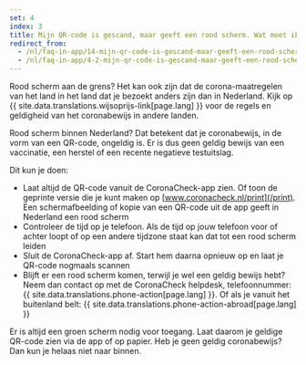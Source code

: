 ```yaml
---
set: 4
index: 3
title: Mijn QR-code is gescand, maar geeft een rood scherm. Wat moet ik doen?
redirect_from: 
  - /nl/faq-in-app/14-mijn-qr-code-is-gescand-maar-geeft-een-rood-scherm-wat-moet-ik-doen
  - /nl/faq-in-app/4-2-mijn-qr-code-is-gescand-maar-geeft-een-rood-scherm-wat-moet-ik-doen
---
```

Rood scherm aan de grens? Het kan ook zijn dat de corona-maatregelen van het land in het land dat je bezoekt anders zijn dan in Nederland. Kijk op {{ site.data.translations.wijsoprijs-link[page.lang] }} voor de regels en geldigheid van het coronabewijs in andere landen.

Rood scherm binnen Nederland? Dat betekent dat je coronabewijs, in de vorm van een QR-code, ongeldig is. Er is dus geen geldig bewijs van een vaccinatie, een herstel of een recente negatieve testuitslag. 

Dit kun je doen:

- Laat altijd de QR-code vanuit de CoronaCheck-app zien. Of toon de geprinte versie die je kunt maken op [www.coronacheck.nl/print](/print). Een schermafbeelding of kopie van een QR-code uit de app geeft in Nederland een rood scherm
- Controleer de tijd op je telefoon. Als de tijd op jouw telefoon voor of achter loopt of op een andere tijdzone staat kan dat tot een rood scherm leiden
- Sluit de CoronaCheck-app af. Start hem daarna opnieuw op en laat je QR-code nogmaals scannen
- Blijft er een rood scherm komen, terwijl je wel een geldig bewijs hebt? Neem dan contact op met de CoronaCheck helpdesk, telefoonnummer: 
{{ site.data.translations.phone-action[page.lang] }}. Of als je vanuit het buitenland belt: {{ site.data.translations.phone-action-abroad[page.lang] }}

Er is altijd een groen scherm nodig voor toegang. Laat daarom je geldige QR-code zien via de app of op papier. Heb je geen geldig coronabewijs? Dan kun je helaas niet naar binnen. 
